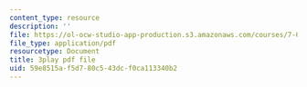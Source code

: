 ```yaml
---
content_type: resource
description: ''
file: https://ol-ocw-studio-app-production.s3.amazonaws.com/courses/7-01sc-fundamentals-of-biology-fall-2011/59e8515af5d780c543dcf0ca113340b2_zQfcPQpKZUk.pdf
file_type: application/pdf
resourcetype: Document
title: 3play pdf file
uid: 59e8515a-f5d7-80c5-43dc-f0ca113340b2
---
```

